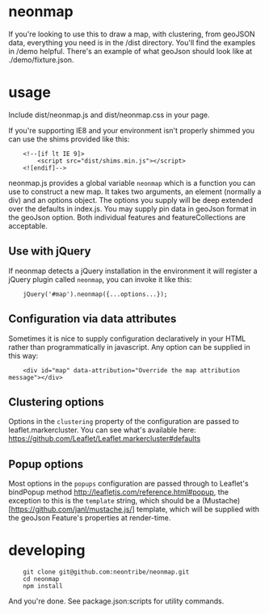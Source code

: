 neonmap
=======


If you're looking to use this to draw a map, with clustering, from geoJSON data, everything you need is in the /dist directory. You'll find the examples in /demo helpful. There's an example of what geoJson should look like at ./demo/fixture.json.

usage
=====

Include dist/neonmap.js and dist/neonmap.css in your page. 

If you're supporting IE8 and your environment isn't properly shimmed you can use the shims provided like this:

```
    <!--[if lt IE 9]>
        <script src="dist/shims.min.js"></script>
    <![endif]-->
```

neonmap.js provides a global variable ```neonmap``` which is a function you can use to construct a new map. It takes two arguments, an element (normally a div) and an options object. The options you supply will be deep extended over the defaults in index.js. You may supply pin data in geoJson format in the geoJson option. Both individual features and featureCollections are acceptable.

Use with jQuery
---------------
If neonmap detects a jQuery installation in the environment it will register a jQuery plugin called ```neonmap```, you can invoke it like this:

```
    jQuery('#map').neonmap({...options...});
```

Configuration via data attributes
---------------------------------
Sometimes it is nice to supply configuration declaratively in your HTML rather than programmatically in javascript. Any option can be supplied in this way:

```
    <div id="map" data-attribution="Override the map attribution message"></div>
```

Clustering options
------------------
Options in the ```clustering``` property of the configuration are passed to leaflet.markercluster. You can see what's available here: https://github.com/Leaflet/Leaflet.markercluster#defaults

Popup options
-------------
Most options in the ```popups``` configuration are passed through to Leaflet's bindPopup method http://leafletjs.com/reference.html#popup, the exception to this is the ```template``` string, which should be a (Mustache)[https://github.com/janl/mustache.js/] template, which will be supplied with the geoJson Feature's properties at render-time.

developing
==========

```
    git clone git@github.com:neontribe/neonmap.git
    cd neonmap
    npm install
```

And you're done. See package.json:scripts for utility commands.
